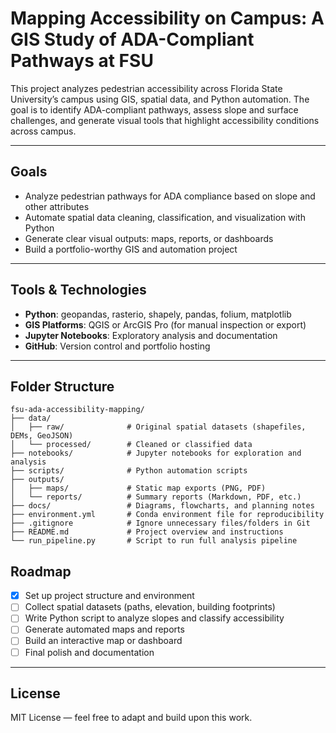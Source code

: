 # Mapping Accessibility on Campus: A GIS Study of ADA-Compliant Pathways at FSU

This project analyzes pedestrian accessibility across Florida State University’s campus using GIS, spatial data, and Python automation. The goal is to identify ADA-compliant pathways, assess slope and surface challenges, and generate visual tools that highlight accessibility conditions across campus.

---

##  Goals

- Analyze pedestrian pathways for ADA compliance based on slope and other attributes
- Automate spatial data cleaning, classification, and visualization with Python
- Generate clear visual outputs: maps, reports, or dashboards
- Build a portfolio-worthy GIS and automation project

---

## Tools & Technologies

- **Python**: geopandas, rasterio, shapely, pandas, folium, matplotlib
- **GIS Platforms**: QGIS or ArcGIS Pro (for manual inspection or export)
- **Jupyter Notebooks**: Exploratory analysis and documentation
- **GitHub**: Version control and portfolio hosting

---


## Folder Structure

```
fsu-ada-accessibility-mapping/
├── data/
│   ├── raw/              # Original spatial datasets (shapefiles, DEMs, GeoJSON)
│   └── processed/        # Cleaned or classified data
├── notebooks/            # Jupyter notebooks for exploration and analysis
├── scripts/              # Python automation scripts
├── outputs/
│   ├── maps/             # Static map exports (PNG, PDF)
│   └── reports/          # Summary reports (Markdown, PDF, etc.)
├── docs/                 # Diagrams, flowcharts, and planning notes
├── environment.yml       # Conda environment file for reproducibility
├── .gitignore            # Ignore unnecessary files/folders in Git
├── README.md             # Project overview and instructions
└── run_pipeline.py       # Script to run full analysis pipeline
```

 ## Roadmap

- [x] Set up project structure and environment
- [ ] Collect spatial datasets (paths, elevation, building footprints)
- [ ] Write Python script to analyze slopes and classify accessibility
- [ ] Generate automated maps and reports
- [ ] Build an interactive map or dashboard
- [ ] Final polish and documentation

---

## License

MIT License — feel free to adapt and build upon this work.
